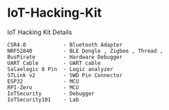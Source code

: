 # IoT-Hacking-Kit
IoT Hacking Kit Details

    CSR4.0            - Bluetooth Adapter
    NRF52840          - BLE Dongle , Zigbee , Thread , 
    BusPirate         - Hardware Debugger
    UART Cable        - UART cable 
    Salaelogic 8 Pin  - Logic analyzer
    STLink v2         - SWD Pin Connector
    ESP32             - MCU
    RPI-Zero          - MCU
    IoTSecurity       - Debugger
    IoTSecurity101    - Lab
